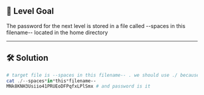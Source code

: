 ## 🔐 Level Goal

The password for the next level is stored in a file called --spaces in this filename-- located in the home directory

---

## 🛠️ Solution

```powershell
# target file is --spaces in this filename-- . we should use ./ because it starts with "-". And also it has spaces in filename. We should type * into blanks.
cat ./--spaces*in*this*filename--
MNk8KNH3Usiio41PRUEoDFPqfxLPlSmx # and password is it
```